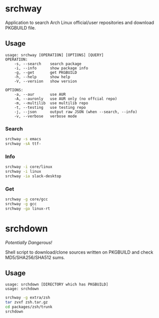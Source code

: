 # srchway

Application to search Arch Linux official/user repositories and download PKGBUILD file.

## Usage

```
usage: srchway [OPERATION] [OPTIONS] [QUERY]
OPERATION:
    -s, --search    search package
    -i, --info      show package info
    -g, --get       get PKGBUILD
    -h, --help      show help
    -V, --version   show version

OPTIONS:
    -a, --aur       use AUR
    -A, --auronly   use AUR only (no offcial repo)
	-m, --multilib  use multilib repo
	-t, --testing   use testing repo    
    -j, --json      output raw JSON (when --search, --info)
    -v, --verbose   verbose mode
```

### Search

```bash
srchway -s emacs
srchway -sA ttf-
```

### Info

```bash
srchway -i core/linux
srchway -i linux
srchway -ia slack-desktop
```

### Get

```bash
srchway -g core/gcc
srchway -g gcc
srchway -ga linux-rt
```

# srchdown

*Potentially Dangerous!*

Shell script to download/clone sources written on PKGBUILD and check MD5/SHA256/SHA512 sums.

## Usage

```
usage: srchdown [DIRECTORY which has PKGBUILD]
usage: srchdown
```

```bash
srchway -g extra/zsh
tar zvxf zsh.tar.gz
cd packages/zsh/trunk
srchdown
```

